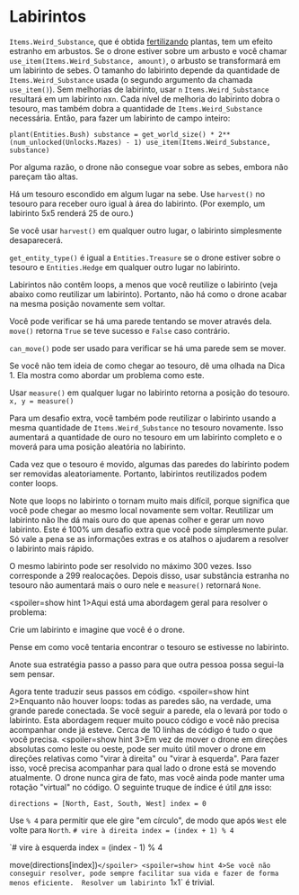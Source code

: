 # Labirintos
`Items.Weird_Substance`, que é obtida [fertilizando](docs/unlocks/fertilizer.md) plantas, tem um efeito estranho em arbustos. Se o drone estiver sobre um arbusto e você chamar `use_item(Items.Weird_Substance, amount)`, o arbusto se transformará em um labirinto de sebes.
O tamanho do labirinto depende da quantidade de `Items.Weird_Substance` usada (o segundo argumento da chamada `use_item()`).
Sem melhorias de labirinto, usar `n` `Items.Weird_Substance` resultará em um labirinto `n`x`n`. Cada nível de melhoria do labirinto dobra o tesouro, mas também dobra a quantidade de `Items.Weird_Substance` necessária. 
Então, para fazer um labirinto de campo inteiro:

`plant(Entities.Bush)
substance = get_world_size() * 2**(num_unlocked(Unlocks.Mazes) - 1)
use_item(Items.Weird_Substance, substance)`


Por alguma razão, o drone não consegue voar sobre as sebes, embora não pareçam tão altas.

Há um tesouro escondido em algum lugar na sebe. Use `harvest()` no tesouro para receber ouro igual à área do labirinto. (Por exemplo, um labirinto 5x5 renderá 25 de ouro.)

Se você usar `harvest()` em qualquer outro lugar, o labirinto simplesmente desaparecerá.

`get_entity_type()` é igual a `Entities.Treasure` se o drone estiver sobre o tesouro e `Entities.Hedge` em qualquer outro lugar no labirinto.

Labirintos não contêm loops, a menos que você reutilize o labirinto (veja abaixo como reutilizar um labirinto). Portanto, não há como o drone acabar na mesma posição novamente sem voltar.

Você pode verificar se há uma parede tentando se mover através dela. 
`move()` retorna `True` se teve sucesso e `False` caso contrário.

`can_move()` pode ser usado para verificar se há uma parede sem se mover.

Se você não tem ideia de como chegar ao tesouro, dê uma olhada na Dica 1. Ela mostra como abordar um problema como este.

Usar `measure()` em qualquer lugar no labirinto retorna a posição do tesouro.
`x, y = measure()`

Para um desafio extra, você também pode reutilizar o labirinto usando a mesma quantidade de `Items.Weird_Substance` no tesouro novamente. 
Isso aumentará a quantidade de ouro no tesouro em um labirinto completo e o moverá para uma posição aleatória no labirinto.

Cada vez que o tesouro é movido, algumas das paredes do labirinto podem ser removidas aleatoriamente. Portanto, labirintos reutilizados podem conter loops.

Note que loops no labirinto o tornam muito mais difícil, porque significa que você pode chegar ao mesmo local novamente sem voltar.
Reutilizar um labirinto não lhe dá mais ouro do que apenas colher e gerar um novo labirinto.
Este é 100% um desafio extra que você pode simplesmente pular.
Só vale a pena se as informações extras e os atalhos o ajudarem a resolver o labirinto mais rápido.

O mesmo labirinto pode ser resolvido no máximo 300 vezes. Isso corresponde a 299 realocações. Depois disso, usar substância estranha no tesouro não aumentará mais o ouro nele e `measure()` retornará `None`.

<spoiler=show hint 1>Aqui está uma abordagem geral para resolver o problema:

Crie um labirinto e imagine que você é o drone.

Pense em como você tentaria encontrar o tesouro se estivesse no labirinto.

Anote sua estratégia passo a passo para que outra pessoa possa segui-la sem pensar.

Agora tente traduzir seus passos em código.
</spoiler>
<spoiler=show hint 2>Enquanto não houver loops: todas as paredes são, na verdade, uma grande parede conectada. Se você seguir a parede, ela o levará por todo o labirinto.
Esta abordagem requer muito pouco código e você não precisa acompanhar onde já esteve. Cerca de 10 linhas de código é tudo o que você precisa.</spoiler>
<spoiler=show hint 3>Em vez de mover o drone em direções absolutas como leste ou oeste, pode ser muito útil mover o drone em direções relativas como "virar à direita" ou "virar à esquerda". Para fazer isso, você precisa acompanhar para qual lado o drone está se movendo atualmente. O drone nunca gira de fato, mas você ainda pode manter uma rotação "virtual" no código.
O seguinte truque de índice é útil для isso:

`directions = [North, East, South, West]
index = 0`

Use `% 4` para permitir que ele gire "em círculo", de modo que após `West` ele volte para `North`.
`# vire à direita
index = (index + 1) % 4`

`# vire à esquerda
index = (index - 1) % 4

move(directions[index])`</spoiler>
<spoiler=show hint 4>Se você não conseguir resolver, pode sempre facilitar sua vida e fazer de forma menos eficiente. 
Resolver um labirinto `1`x`1` é trivial.</spoiler>